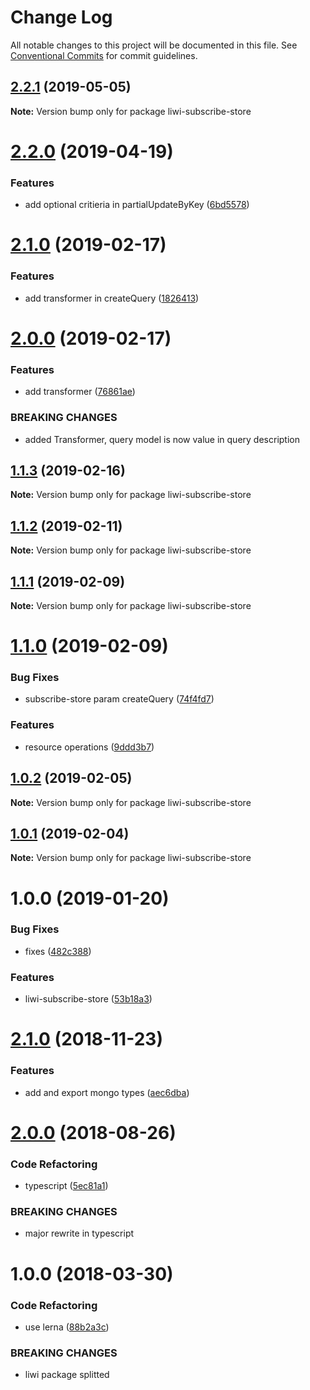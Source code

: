 # Change Log

All notable changes to this project will be documented in this file.
See [Conventional Commits](https://conventionalcommits.org) for commit guidelines.

## [2.2.1](https://github.com/liwijs/liwi/compare/liwi-subscribe-store@2.2.0...liwi-subscribe-store@2.2.1) (2019-05-05)

**Note:** Version bump only for package liwi-subscribe-store





# [2.2.0](https://github.com/liwijs/liwi/compare/liwi-subscribe-store@2.1.0...liwi-subscribe-store@2.2.0) (2019-04-19)


### Features

* add optional critieria in partialUpdateByKey ([6bd5578](https://github.com/liwijs/liwi/commit/6bd5578))





# [2.1.0](https://github.com/liwijs/liwi/compare/liwi-subscribe-store@2.0.0...liwi-subscribe-store@2.1.0) (2019-02-17)


### Features

* add transformer in createQuery ([1826413](https://github.com/liwijs/liwi/commit/1826413))





# [2.0.0](https://github.com/liwijs/liwi/compare/liwi-subscribe-store@1.1.3...liwi-subscribe-store@2.0.0) (2019-02-17)


### Features

* add transformer ([76861ae](https://github.com/liwijs/liwi/commit/76861ae))


### BREAKING CHANGES

* added Transformer, query model is now value in query description





## [1.1.3](https://github.com/liwijs/liwi/compare/liwi-subscribe-store@1.1.2...liwi-subscribe-store@1.1.3) (2019-02-16)

**Note:** Version bump only for package liwi-subscribe-store





## [1.1.2](https://github.com/liwijs/liwi/compare/liwi-subscribe-store@1.1.1...liwi-subscribe-store@1.1.2) (2019-02-11)

**Note:** Version bump only for package liwi-subscribe-store





## [1.1.1](https://github.com/liwijs/liwi/compare/liwi-subscribe-store@1.1.0...liwi-subscribe-store@1.1.1) (2019-02-09)

**Note:** Version bump only for package liwi-subscribe-store





# [1.1.0](https://github.com/liwijs/liwi/compare/liwi-subscribe-store@1.0.2...liwi-subscribe-store@1.1.0) (2019-02-09)


### Bug Fixes

* subscribe-store param createQuery ([74f4fd7](https://github.com/liwijs/liwi/commit/74f4fd7))


### Features

* resource operations ([9ddd3b7](https://github.com/liwijs/liwi/commit/9ddd3b7))





## [1.0.2](https://github.com/liwijs/liwi/compare/liwi-subscribe-store@1.0.1...liwi-subscribe-store@1.0.2) (2019-02-05)

**Note:** Version bump only for package liwi-subscribe-store





## [1.0.1](https://github.com/liwijs/liwi/compare/liwi-subscribe-store@1.0.0...liwi-subscribe-store@1.0.1) (2019-02-04)

**Note:** Version bump only for package liwi-subscribe-store





# 1.0.0 (2019-01-20)


### Bug Fixes

* fixes ([482c388](https://github.com/liwijs/liwi/commit/482c388))


### Features

* liwi-subscribe-store ([53b18a3](https://github.com/liwijs/liwi/commit/53b18a3))





# [2.1.0](https://github.com/liwijs/liwi/compare/liwi-store@2.0.0...liwi-store@2.1.0) (2018-11-23)


### Features

* add and export mongo types ([aec6dba](https://github.com/liwijs/liwi/commit/aec6dba))





<a name="2.0.0"></a>
# [2.0.0](https://github.com/liwijs/liwi/compare/liwi-store@1.0.0...liwi-store@2.0.0) (2018-08-26)


### Code Refactoring

* typescript ([5ec81a1](https://github.com/liwijs/liwi/commit/5ec81a1))


### BREAKING CHANGES

* major rewrite in typescript





<a name="1.0.0"></a>
# 1.0.0 (2018-03-30)


### Code Refactoring

* use lerna ([88b2a3c](https://github.com/liwijs/liwi/commit/88b2a3c))


### BREAKING CHANGES

* liwi package splitted
